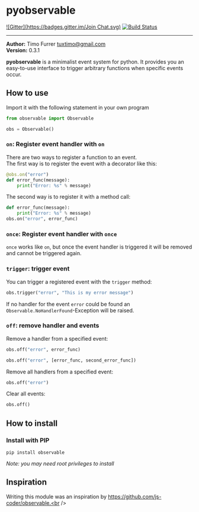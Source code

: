 # pyobservable
[![Gitter](https://badges.gitter.im/Join Chat.svg)](https://gitter.im/timofurrer/pyobservable?utm_source=badge&utm_medium=badge&utm_campaign=pr-badge&utm_content=badge) [![Build Status](https://travis-ci.org/timofurrer/pyobservable.svg)](https://travis-ci.org/timofurrer/pyobservable)

***

**Author:** Timo Furrer <tuxtimo@gmail.com><br />
**Version:** 0.3.1<br />

**pyobservable** is a minimalist event system for python. It provides you an easy-to-use interface to trigger arbitrary functions when specific events occur.

## How to use
Import it with the following statement in your own program

```python
from observable import Observable

obs = Observable()
```

### `on`: Register event handler with `on`
There are two ways to register a function to an event.<br />
The first way is to register the event with a decorator like this:

```python
@obs.on("error")
def error_func(message):
    print("Error: %s" % message)
```

The second way is to register it with a method call:

```python
def error_func(message):
    print("Error: %s" % message)
obs.on("error", error_func)
```

### `once`: Register event handler with `once`
`once` works like `on`, but once the event handler is triggered it will be removed and cannot be triggered again.

### `trigger`: trigger event
You can trigger a registered event with the `trigger` method:

```python
obs.trigger("error", "This is my error message")
```

If no handler for the event `error` could be found an `Observable.NoHandlerFound`-Exception will be raised.

### `off`: remove handler and events
Remove a handler from a specified event:

```python
obs.off("error", error_func)
```

```python
obs.off("error", [error_func, second_error_func])
```

Remove all handlers from a specified event:

```python
obs.off("error")
```

Clear all events:

```python
obs.off()
```

## How to install

### Install with PIP

    pip install observable

*Note: you may need root privileges to install*

## Inspiration
Writing this module was an inspiration by https://github.com/js-coder/observable.<br /><br/>

